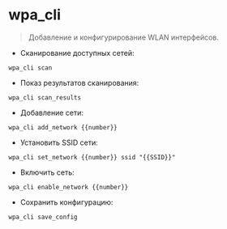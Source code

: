 # wpa_cli

> Добавление и конфигурирование WLAN интерфейсов.

- Сканирование доступных сетей:

`wpa_cli scan`

- Показ результатов сканирования:

`wpa_cli scan_results`

- Добавление сети:

`wpa_cli add_network {{number}}`

- Установить SSID сети:

`wpa_cli set_network {{number}} ssid "{{SSID}}"`

- Включить сеть:

`wpa_cli enable_network {{number}}`

- Сохранить конфигурацию:

`wpa_cli save_config`
